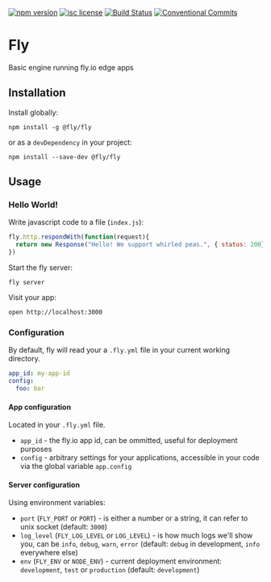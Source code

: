 [![npm version](https://img.shields.io/npm/v/@fly/fly.svg)](https://www.npmjs.com/package/@fly/fly) [![isc license](https://img.shields.io/npm/l/@fly/fly.svg)](https://github.com/superfly/fly/blob/master/LICENSE) [![Build Status](https://travis-ci.org/superfly/fly.svg?branch=master)](https://travis-ci.org/superfly/fly) [![Conventional Commits](https://img.shields.io/badge/Conventional%20Commits-1.0.0-yellow.svg)](https://conventionalcommits.org)

# Fly

Basic engine running fly.io edge apps

## Installation

Install globally:

```
npm install -g @fly/fly
```

or as a `devDependency` in your project:

```
npm install --save-dev @fly/fly
```

## Usage

### Hello World!

Write javascript code to a file (`index.js`):

```js
fly.http.respondWith(function(request){
  return new Response("Hello! We support whirled peas.", { status: 200})
})
```

Start the fly server:

```
fly server
```

Visit your app:

```
open http://localhost:3000
```

### Configuration

By default, fly will read your a `.fly.yml` file in your current working directory.

```yaml
app_id: my-app-id
config:
  foo: bar
```

#### App configuration

Located in your `.fly.yml` file.

- `app_id` - the fly.io app id, can be ommitted, useful for deployment purposes
- `config` - arbitrary settings for your applications, accessible in your code via the global variable `app.config`

#### Server configuration

Using environment variables:

- `port` (`FLY_PORT` or `PORT`) - is either a number or a string, it can refer to unix socket (default: `3000`)
- `log_level` (`FLY_LOG_LEVEL` or `LOG_LEVEL`) - is how much logs we'll show you, can be `info`, `debug`, `warn`, `error` (default: `debug` in development, `info` everywhere else)
- `env` (`FLY_ENV` or `NODE_ENV`) - current deployment environment: `development`, `test` or `production` (default: `development`)